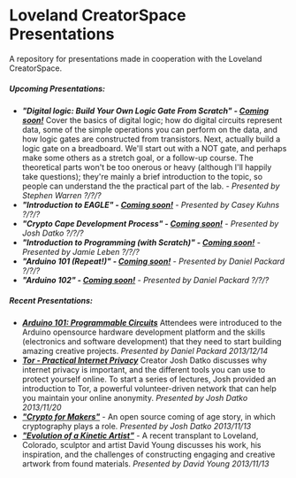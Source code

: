 Loveland CreatorSpace Presentations
=============

A repository for presentations made in cooperation with the Loveland CreatorSpace. 
##### Upcoming Presentations: 
* ***"Digital logic: Build Your Own Logic Gate From Scratch" - [Coming soon!](http://github.com/lovelandcreatorspace/presentations/tree/master/coming_soon)***  Cover the basics of digital logic; how do digital circuits represent data, some of the simple operations you can perform on the data, and how logic gates are constructed from transistors.  Next, actually build a logic gate on a breadboard. We'll start out with a NOT gate, and perhaps make some others as a stretch goal, or a follow-up course.  The theoretical parts won't be too onerous or heavy (although I'll happily take questions); they're mainly a brief introduction to the topic, so people can understand the the practical part of the lab. - *Presented by Stephen Warren ?/?/?*
* ***"Introduction to EAGLE" - [Coming soon!](http://github.com/lovelandcreatorspace/presentations/tree/master/coming_soon)*** - *Presented by Casey Kuhns ?/?/?*
* ***"Crypto Cape Development Process" - [Coming soon!](http://github.com/lovelandcreatorspace/presentations/tree/master/coming_soon)*** - *Presented by Josh Datko ?/?/?*
* ***"Introduction to Programming (with Scratch)" - [Coming soon!](http://github.com/lovelandcreatorspace/presentations/tree/master/coming_soon)*** - *Presented by Jamie Leben ?/?/?*
* ***"Arduino 101 (Repeat!)" - [Coming soon!](http://github.com/lovelandcreatorspace/presentations/tree/master/coming_soon)*** - *Presented by Daniel Packard ?/?/?*
* ***"Arduino 102" - [Coming soon!](http://github.com/lovelandcreatorspace/presentations/tree/master/coming_soon)*** - *Presented by Daniel Packard ?/?/?*


##### Recent Presentations:
* ***[Arduino 101: Programmable Circuits](http://github.com/lovelandcreatorspace/presentations/tree/master/arduino/101)*** Attendees were introduced to the Arduino opensource hardware development platform and the skills (electronics and software development) that they need to start building amazing creative projects. *Presented by Daniel Packard 2013/12/14*
* ***[Tor - Practical Internet Privacy](http://github.com/lovelandcreatorspace/presentations/tree/master/tor_internet_privacy)*** Creator Josh Datko discusses why internet privacy is important, and the different tools you can use to protect yourself online. To start a series of lectures, Josh provided an introduction to Tor, a powerful volunteer-driven network that can help you maintain your online anonymity. *Presented by Josh Datko 2013/11/20*
* ***["Crypto for Makers"](http://github.com/lovelandcreatorspace/presentations/tree/master/crypto_for_makers)*** - An open source coming of age story, in which cryptography plays a role. *Presented by Josh Datko 2013/11/13*
* ***["Evolution of a Kinetic Artist"](http://github.com/lovelandcreatorspace/presentations/tree/master/sculpture_young)*** - A recent transplant to Loveland, Colorado, sculptor and artist David Young discusses his work, his inspiration, and the challenges of constructing engaging and creative artwork from found materials. *Presented by David Young 2013/11/13*
